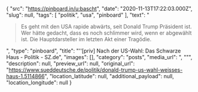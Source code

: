 {
  "src": "https://pinboard.in/u:bascht",
  "date": "2020-11-13T17:22:03.000Z",
  "slug": null,
  "tags": [
    "politik",
    "usa",
    "pinboard"
  ],
  "text": "<blockquote>Es geht mit den USA rapide abwärts, seit Donald Trump Präsident ist. Wer hätte gedacht, dass es noch schlimmer wird, wenn er abgewählt ist. Die Hauptdarsteller im letzten Akt einer Tragödie.</blockquote>",
  "type": "pinboard",
  "title": "''[priv] Nach der US-Wahl: Das Schwarze Haus - Politik - SZ.de",
  "images": [],
  "category": "posts",
  "media_url": ", \"\"",
  "description": null,
  "preview_url": null,
  "original_url": "https://www.sueddeutsche.de/politik/donald-trump-us-wahl-weisses-haus-1.5114866",
  "location_latitude": null,
  "additional_payload": null,
  "location_longitude": null
}